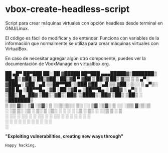 # vbox-create-headless-script
Script para crear máquinas virtuales con opción headless desde terminal en GNU/Linux.

El código es fácil de modificar y de entender.
Funciona con variables de la información que normalmente se utiliza para crear máquinas virtuales
con VirtualBox.

En caso de necesitar agregar algún otro componente, puedes ver la documentación de 
VboxManage en virtualbox.org.

 ██ ▄█▀ ██▀███   ██░ ██ ▓█████  ██▀███  ▄▄▄█████▓▒███████▒	
 ██▄█▒ ▓██ ▒ ██▒▓██░ ██▒▓█   ▀ ▓██ ▒ ██▒▓  ██▒ ▓▒▒ ▒ ▒ ▄▀░	
▓███▄░ ▓██ ░▄█ ▒▒██▀▀██░▒███   ▓██ ░▄█ ▒▒ ▓██░ ▒░░ ▒ ▄▀▒░ 	
▓██ █▄ ▒██▀▀█▄  ░▓█ ░██ ▒▓█  ▄ ▒██▀▀█▄  ░ ▓██▓ ░   ▄▀▒   ░	
▒██▒ █▄░██▓ ▒██▒░▓█▒░██▓░▒████▒░██▓ ▒██▒  ▒██▒ ░ ▒███████▒	
▒ ▒▒ ▓▒░ ▒▓ ░▒▓░ ▒ ░░▒░▒░░ ▒░ ░░ ▒▓ ░▒▓░  ▒ ░░   ░▒▒ ▓░▒░▒	
░ ░▒ ▒░  ░▒ ░ ▒░ ▒ ░▒░ ░ ░ ░  ░  ░▒ ░ ▒░    ░    ░░▒ ▒ ░ ▒	
░ ░░ ░   ░░   ░  ░  ░░ ░   ░     ░░   ░   ░      ░ ░ ░ ░ ░	
░  ░      ░      ░  ░  ░   ░  ░   ░                ░ ░    	
                                                 ░        	
								
__"Exploiting vulnerabilities, creating new ways through"__	


	Happy hacking.	
